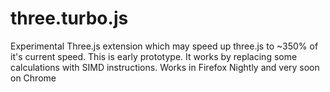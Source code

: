 # three.turbo.js
Experimental Three.js extension which may speed up three.js to ~350% of it's current speed. This is early prototype. It works by replacing some calculations with SIMD instructions. Works in Firefox Nightly and very soon on Chrome
